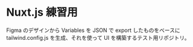 # Nuxt.js 練習用

Figma のデザインから Variables を JSON で export したものをベースに
tailwind.config.js を生成、それを使って UI を構築するテスト用リポジトリ。
